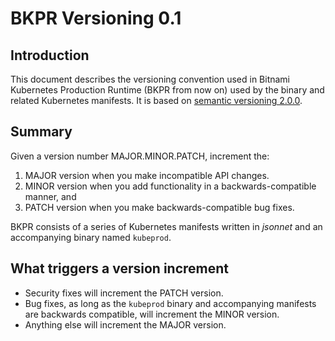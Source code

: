 # BKPR Versioning 0.1

## Introduction

This document describes the versioning convention used in Bitnami Kubernetes Production Runtime (BKPR from now on) used by the binary and related Kubernetes manifests. It is based on [semantic versioning 2.0.0](https://semver.org).

## Summary

Given a version number MAJOR.MINOR.PATCH, increment the:

1. MAJOR version when you make incompatible API changes.
1. MINOR version when you add functionality in a backwards-compatible manner, and
1. PATCH version when you make backwards-compatible bug fixes.

BKPR consists of a series of Kubernetes manifests written in *jsonnet* and an accompanying binary named `kubeprod`.

## What triggers a version increment

* Security fixes will increment the PATCH version.
* Bug fixes, as long as the `kubeprod` binary and accompanying manifests are backwards compatible, will increment the MINOR version.
* Anything else will increment the MAJOR version.
